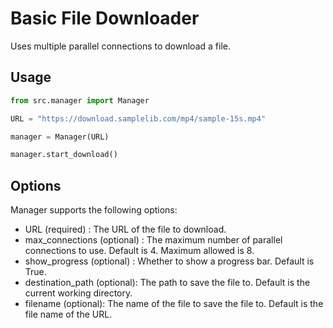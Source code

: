 # Basic File Downloader

Uses multiple parallel connections to download a file.

## Usage
```py
from src.manager import Manager

URL = "https://download.samplelib.com/mp4/sample-15s.mp4"

manager = Manager(URL)

manager.start_download()

```

## Options
Manager supports the following options:
* URL (required) : The URL of the file to download.
* max_connections (optional) : The maximum number of parallel connections to use. Default is 4. Maximum allowed is 8.
* show_progress (optional) : Whether to show a progress bar. Default is True.
* destination_path (optional): The path to save the file to. Default is the current working directory.
* filename (optional): The name of the file to save the file to. Default is the file name of the URL.